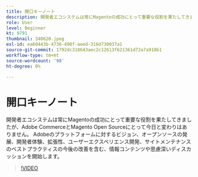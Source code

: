 ```yaml
---
title: 開口キーノート
description: 開発者エコシステムは常にMagentoの成功にとって重要な役割を果たしてきましたが、Adobe CommerceとMagento Open Sourceにとって今日と変わりはありません。 キックオフ… （説明は 60 ～ 160 文字にする必要があります）
role: User
level: Beginner
kt: 9791
thumbnail: 340620.jpeg
exl-id: ea60443b-4736-490f-aeed-316d730037a1
source-git-commit: 1792dc318643aec2c12613f621361d72a7a918b1
workflow-type: tm+mt
source-wordcount: '98'
ht-degree: 0%

---
```


# 開口キーノート

開発者エコシステムは常にMagentoの成功にとって重要な役割を果たしてきましたが、Adobe CommerceとMagento Open Sourceにとって今日と変わりはありません。 Adobeのプラットフォームに対するビジョン、オープンソースの発展、開発者体験、拡張性、ユーザーエクスペリエンス開発、サイトメンテナンスのベストプラクティスの今後の改善を含む、情報コンテンツや思慮深いディスカッションを開始します。

>[!VIDEO](https://video.tv.adobe.com/v/340620/?quality=12&learn=on)
